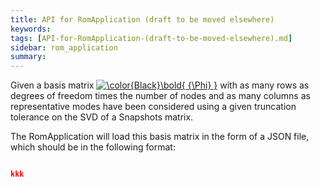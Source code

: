 ```yaml
---
title: API for RomApplication (draft to be moved elsewhere)
keywords: 
tags: [API-for-RomApplication-(draft-to-be-moved-elsewhere).md]
sidebar: rom_application
summary: 
---
```


Given a basis matrix <a href="https://www.codecogs.com/eqnedit.php?latex=\color{Black}\bold{ {\Phi} }" target="_blank"><img src="https://latex.codecogs.com/gif.latex?\color{Black}\bold{ {\Phi} }" title="\color{Black}\bold{ {\Phi} }" /></a> with as many rows as degrees of freedom times the number of nodes and as many columns as representative modes have been considered using a given truncation tolerance on the SVD of a Snapshots matrix.





The RomApplication will load this basis matrix in the form of a JSON file, which should be in the following format:

```json

kkk
``` 